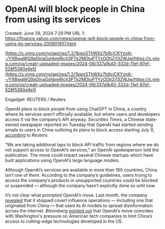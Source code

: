 # OpenAI will block people in China from using its services

Created: June 29, 2024 7:29 PM
URL 1: https://finance.yahoo.com/news/openai-will-block-people-in-china-from-using-its-services-200801957.html

[https://s.yimg.com/ny/api/res/1.2/1biezSThWXz7b9cjCKYznA--/YXBwaWQ9aGlnaGxhbmRlcjt3PTk2MDtoPTYzODtjZj13ZWJw/https://s.yimg.com/os/creatr-uploaded-images/2024-06/337a1b40-332d-11ef-97ef-528f5360e9e1](https://s.yimg.com/ny/api/res/1.2/1biezSThWXz7b9cjCKYznA--/YXBwaWQ9aGlnaGxhbmRlcjt3PTk2MDtoPTYzODtjZj13ZWJw/https://s.yimg.com/os/creatr-uploaded-images/2024-06/337a1b40-332d-11ef-97ef-528f5360e9e1)

Engadget· REUTERS / Reuters

OpenAI plans to block people from using ChatGPT in China, a country where its services aren’t officially available, but where users and developers access it via the company’s API anyway. *Securities Times*, a Chinese state-owned newspaper reported on Tuesday that OpenAI had started sending emails to users in China outlining its plans to block access starting July 9, [according](https://www.reuters.com/technology/artificial-intelligence/openai-cut-access-tools-developers-china-other-regions-chinese-state-media-says-2024-06-25/) to *Reuters*.

“We are taking additional taps to block API traffic from regions where we do not support access to OpenAI’s services,” an OpenAI spokesperson told the publication. The move could impact several Chinese startups which have built applications using OpenAI’s large language models.

Although OpenAI’s services are available in more than 160 countries, China isn’t one of them. According to the company’s guidelines, users trying to access the company’s products in unsupported countries could be blocked or suspended — although the company hasn’t explicitly done so until now.

It’s not clear what prompted OpenAI’s move. Last month, the company [revealed](https://www.engadget.com/openai-says-it-stopped-multiple-covert-influence-operations-that-abused-its-ai-models-225115466.html) that it stopped covert influence operations — including one that originated from China — that used its AI models to spread disinformation across the internet. *Bloomberg* [pointed out](https://www.bloomberg.com/news/articles/2024-06-25/openai-warns-it-will-block-access-to-ai-tools-from-china?cmpid%3D=socialflow-twitter-markets&sref=10lNAhZ9) that OpenAI’s move coincides with Washington's pressure on American tech companies to limit China’s access to cutting-edge technologies developed in the US.